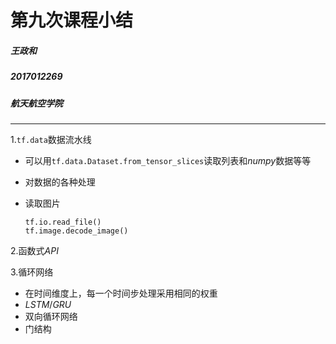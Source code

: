 # 第九次课程小结

##### 王政和

##### 2017012269

##### 航天航空学院

***

1.`tf.data`数据流水线

* 可以用`tf.data.Dataset.from_tensor_slices`读取列表和$numpy$数据等等

* 对数据的各种处理

* 读取图片

  ```
  tf.io.read_file()
  tf.image.decode_image()
  ```

2.函数式$API$

3.循环网络

* 在时间维度上，每一个时间步处理采用相同的权重
* $LSTM$/$GRU$
* 双向循环网络
* 门结构

